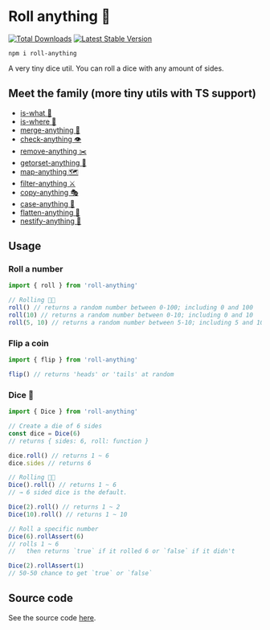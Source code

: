 # Roll anything 🎲

<a href="https://www.npmjs.com/package/roll-anything"><img src="https://img.shields.io/npm/v/roll-anything.svg" alt="Total Downloads"></a>
<a href="https://www.npmjs.com/package/roll-anything"><img src="https://img.shields.io/npm/dw/roll-anything.svg" alt="Latest Stable Version"></a>

```
npm i roll-anything
```

A very tiny dice util. You can roll a dice with any amount of sides.

## Meet the family (more tiny utils with TS support)

- [is-what 🙉](https://github.com/mesqueeb/is-what)
- [is-where 🙈](https://github.com/mesqueeb/is-where)
- [merge-anything 🥡](https://github.com/mesqueeb/merge-anything)
- [check-anything 👁](https://github.com/mesqueeb/check-anything)
- [remove-anything ✂️](https://github.com/mesqueeb/remove-anything)
- [getorset-anything 🐊](https://github.com/mesqueeb/getorset-anything)
- [map-anything 🗺](https://github.com/mesqueeb/map-anything)
- [filter-anything ⚔️](https://github.com/mesqueeb/filter-anything)
- [copy-anything 🎭](https://github.com/mesqueeb/copy-anything)
- [case-anything 🐫](https://github.com/mesqueeb/case-anything)
- [flatten-anything 🏏](https://github.com/mesqueeb/flatten-anything)
- [nestify-anything 🧅](https://github.com/mesqueeb/nestify-anything)

## Usage

### Roll a number

```js
import { roll } from 'roll-anything'

// Rolling 🎲👋
roll() // returns a random number between 0-100; including 0 and 100
roll(10) // returns a random number between 0-10; including 0 and 10
roll(5, 10) // returns a random number between 5-10; including 5 and 10
```

### Flip a coin

```js
import { flip } from 'roll-anything'

flip() // returns 'heads' or 'tails' at random
```

### Dice 🎲

```js
import { Dice } from 'roll-anything'

// Create a die of 6 sides
const dice = Dice(6)
// returns { sides: 6, roll: function }

dice.roll() // returns 1 ~ 6
dice.sides // returns 6

// Rolling 🎲👋
Dice().roll() // returns 1 ~ 6
// → 6 sided dice is the default.

Dice(2).roll() // returns 1 ~ 2
Dice(10).roll() // returns 1 ~ 10

// Roll a specific number
Dice(6).rollAssert(6)
// rolls 1 ~ 6
//   then returns `true` if it rolled 6 or `false` if it didn't

Dice(2).rollAssert(1)
// 50-50 chance to get `true` or `false`
```

## Source code

See the source code [here](./src/index.ts).
